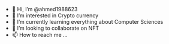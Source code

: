 - 👋 Hi, I’m @ahmed1988623
- 👀 I’m interested in Crypto currency
- 🌱 I’m currently learning everything about Computer Sciences
- 💞️ I’m looking to collaborate on NFT
- 📫 How to reach me ...

<!---
ahmed1988623/ahmed1988623 is a ✨ special ✨ repository because its `README.md` (this file) appears on your GitHub profile.
You can click the Preview link to take a look at your changes.
--->

